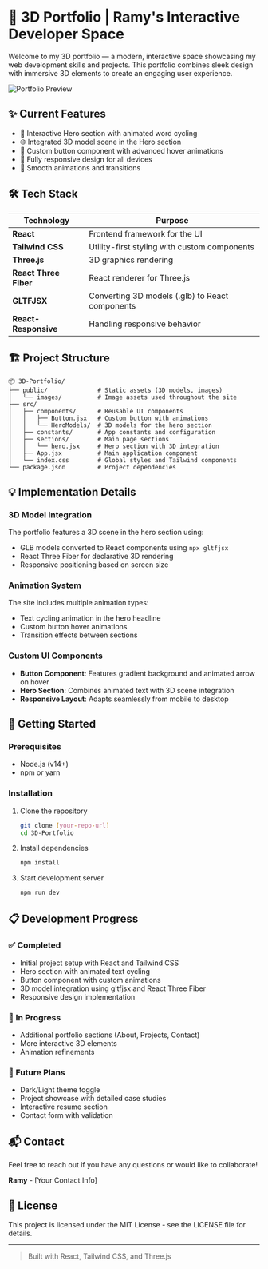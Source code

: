 # 🚀 3D Portfolio | Ramy's Interactive Developer Space

Welcome to my 3D portfolio — a modern, interactive space showcasing my web development skills and projects. This portfolio combines sleek design with immersive 3D elements to create an engaging user experience.

![Portfolio Preview](./preview.png)

## ✨ Current Features

- 🎯 Interactive Hero section with animated word cycling
- 🌐 Integrated 3D model scene in the Hero section
- 🎨 Custom button component with advanced hover animations
- 📱 Fully responsive design for all devices
- 💫 Smooth animations and transitions

## 🛠️ Tech Stack

| Technology | Purpose |
|------------|---------|
| **React** | Frontend framework for the UI |
| **Tailwind CSS** | Utility-first styling with custom components |
| **Three.js** | 3D graphics rendering |
| **React Three Fiber** | React renderer for Three.js |
| **GLTFJSX** | Converting 3D models (.glb) to React components |
| **React-Responsive** | Handling responsive behavior |

## 🏗️ Project Structure

```
📦 3D-Portfolio/
├── public/              # Static assets (3D models, images)
│   └── images/          # Image assets used throughout the site
├── src/
│   ├── components/      # Reusable UI components
│   │   ├── Button.jsx   # Custom button with animations
│   │   └── HeroModels/  # 3D models for the hero section
│   ├── constants/       # App constants and configuration
│   ├── sections/        # Main page sections
│   │   └── hero.jsx     # Hero section with 3D integration
│   ├── App.jsx          # Main application component
│   └── index.css        # Global styles and Tailwind components
└── package.json         # Project dependencies
```

## 💡 Implementation Details

### 3D Model Integration

The portfolio features a 3D scene in the hero section using:
- GLB models converted to React components using `npx gltfjsx`
- React Three Fiber for declarative 3D rendering
- Responsive positioning based on screen size

### Animation System

The site includes multiple animation types:
- Text cycling animation in the hero headline
- Custom button hover animations
- Transition effects between sections

### Custom UI Components

- **Button Component**: Features gradient background and animated arrow on hover
- **Hero Section**: Combines animated text with 3D scene integration
- **Responsive Layout**: Adapts seamlessly from mobile to desktop

## 🚀 Getting Started

### Prerequisites
- Node.js (v14+)
- npm or yarn

### Installation

1. Clone the repository
   ```bash
   git clone [your-repo-url]
   cd 3D-Portfolio
   ```

2. Install dependencies
   ```bash
   npm install
   ```

3. Start development server
   ```bash
   npm run dev
   ```

## 📋 Development Progress

### ✅ Completed
- Initial project setup with React and Tailwind CSS
- Hero section with animated text cycling
- Button component with custom animations
- 3D model integration using gltfjsx and React Three Fiber
- Responsive design implementation

### 🔄 In Progress
- Additional portfolio sections (About, Projects, Contact)
- More interactive 3D elements
- Animation refinements

### 🔮 Future Plans
- Dark/Light theme toggle
- Project showcase with detailed case studies
- Interactive resume section
- Contact form with validation

## 📬 Contact

Feel free to reach out if you have any questions or would like to collaborate!

**Ramy** - [Your Contact Info]

## 📝 License

This project is licensed under the MIT License - see the LICENSE file for details.

---

> Built with React, Tailwind CSS, and Three.js
